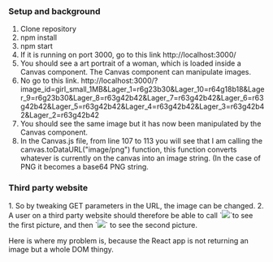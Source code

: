 <h3> Setup and background </h3>

1. Clone repository
2. npm install
3. npm start
4. If it is running on port 3000, go to this link http://localhost:3000/
5. You should see a art portrait of a woman, which is loaded inside a Canvas component. The Canvas component can manipulate images.
6. No go to this link. http://localhost:3000/?image_id=girl_small_1MB&Lager_1=r6g23b30&Lager_10=r64g18b18&Lager_9=r6g23b30&Lager_8=r63g42b42&Lager_7=r63g42b42&Lager_6=r63g42b42&Lager_5=r63g42b42&Lager_4=r63g42b42&Lager_3=r63g42b42&Lager_2=r63g42b42
7. You should see the same image but it has now been manipulated by the Canvas component.
8. In the Canvas.js file, from line 107 to 113 you will see that I am calling the canvas.toDataURL("image/png") function, this function converts whatever is currently on the canvas into an image string. (In the case of PNG it becomes a base64 PNG string.


<h3> Third party website </h3>
1. So by tweaking GET parameters in the URL, the image can be changed.
2. A user on a third party website should therefore be able to call `<img src="http://localhost:3000/">`to see the first picture, and then `<img src="http://localhost:3000/?image_id=girl_small_1MB&Lager_1=r6g23b30&Lager_10=r64g18b18&Lager_9=r6g23b30&Lager_8=r63g42b42&Lager_7=r63g42b42&Lager_6=r63g42b42&Lager_5=r63g42b42&Lager_4=r63g42b42&Lager_3=r63g42b42&Lager_2=r63g42b42">` to see the second picture.

Here is where my problem is, because the React app is not returning an image but a whole DOM thingy.
